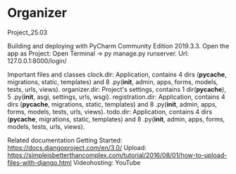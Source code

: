 # Organizer
Project_25.03

Building and deploying with PyCharm Community Edition 2019.3.3.
  Open the app as Project: Open Terminal -> py manage.py runserver.
  Url: 127.0.0.1:8000/login/

Important files and classes
  clock.dir: Application, contains 4 dirs (__pycache__, migrations, static, templates) and 8 <filename>.py(__init__, admin, apps, forms, models, tests, urls, views).
  organizer.dir: Project's settings, contains 1 dir(__pycache__), 5 <filename>.py(__init__, asgi, settings, urls, wsgi).
  registration.dir: Application, contains 4 dirs (__pycache__, migrations, static, templates) and 8 <filename>.py(__init__, admin, apps, forms, models, tests, urls, views).
  todo.dir: Application, contains 4 dirs (__pycache__, migrations, static, templates) and 8 <filename>.py(__init__, admin, apps, forms, models, tests, urls, views).
  
Related documentation
  Getting Started: https://docs.djangoproject.com/en/3.0/
  Upload: https://simpleisbetterthancomplex.com/tutorial/2016/08/01/how-to-upload-files-with-django.html
  Videohosting: YouTube
